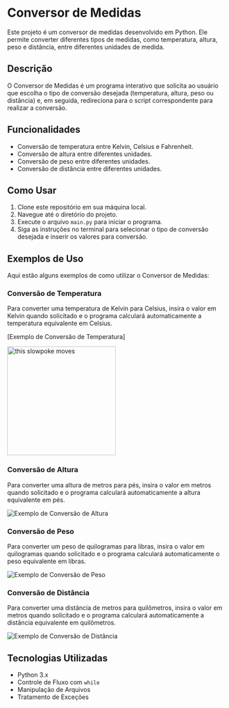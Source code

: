 # Conversor de Medidas

Este projeto é um conversor de medidas desenvolvido em Python. Ele permite converter diferentes tipos de medidas, como temperatura, altura, peso e distância, entre diferentes unidades de medida.

## Descrição

O Conversor de Medidas é um programa interativo que solicita ao usuário que escolha o tipo de conversão desejada (temperatura, altura, peso ou distância) e, em seguida, redireciona para o script correspondente para realizar a conversão.

## Funcionalidades

- Conversão de temperatura entre Kelvin, Celsius e Fahrenheit.
- Conversão de altura entre diferentes unidades.
- Conversão de peso entre diferentes unidades.
- Conversão de distância entre diferentes unidades.

## Como Usar

1. Clone este repositório em sua máquina local.
2. Navegue até o diretório do projeto.
3. Execute o arquivo `main.py` para iniciar o programa.
4. Siga as instruções no terminal para selecionar o tipo de conversão desejada e inserir os valores para conversão.

## Exemplos de Uso

Aqui estão alguns exemplos de como utilizar o Conversor de Medidas:

### Conversão de Temperatura

Para converter uma temperatura de Kelvin para Celsius, insira o valor em Kelvin quando solicitado e o programa calculará automaticamente a temperatura equivalente em Celsius.


[Exemplo de Conversão de Temperatura]

<img src="https://drive.google.com/file/d/16DpiyaFAxj8a1JNVuyOnMEisxSY2E4cP/view?usp=drive_link" alt="this slowpoke moves"  width="250" />



### Conversão de Altura

Para converter uma altura de metros para pés, insira o valor em metros quando solicitado e o programa calculará automaticamente a altura equivalente em pés.

![Exemplo de Conversão de Altura](exemplos/conversor_altura.png)

### Conversão de Peso

Para converter um peso de quilogramas para libras, insira o valor em quilogramas quando solicitado e o programa calculará automaticamente o peso equivalente em libras.

![Exemplo de Conversão de Peso](exemplos/conversor_peso.png)

### Conversão de Distância

Para converter uma distância de metros para quilômetros, insira o valor em metros quando solicitado e o programa calculará automaticamente a distância equivalente em quilômetros.

![Exemplo de Conversão de Distância](exemplos/conversor_distancia.png)

## Tecnologias Utilizadas

- Python 3.x
- Controle de Fluxo com `while`
- Manipulação de Arquivos
- Tratamento de Exceções
